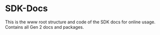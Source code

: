 # SDK-Docs
This is the www root structure and code of the SDK docs for online usage. Contains all Gen 2 docs and packages.
